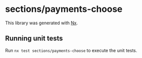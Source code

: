 # sections/payments-choose

This library was generated with [Nx](https://nx.dev).

## Running unit tests

Run `nx test sections/payments-choose` to execute the unit tests.
